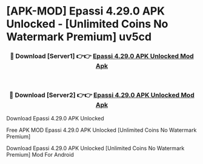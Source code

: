# [APK-MOD] Epassi 4.29.0 APK Unlocked - [Unlimited Coins No Watermark Premium] uv5cd



<div align="center">
<h3>🔴 Download [Server1] 👉👉 <a href="https://momento.my/?title=Epassi_4.29.0_APK_Unlocked">Epassi 4.29.0 APK Unlocked Mod Apk</a></h3><br>

<h3>🔴 Download [Server2] 👉👉 <a href="https://momento.my/?title=Epassi_4.29.0_APK_Unlocked">Epassi 4.29.0 APK Unlocked Mod Apk</a></h3>
</div>



Download Epassi 4.29.0 APK Unlocked 

Free APK MOD Epassi 4.29.0 APK Unlocked [Unlimited Coins No Watermark Premium]

Download Epassi 4.29.0 APK Unlocked [Unlimited Coins No Watermark Premium] Mod For Android
